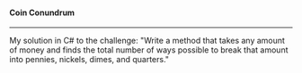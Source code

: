 #### Coin Conundrum
---
My solution in C# to the challenge: "Write a method that takes any amount of money and finds the total number
of ways possible to break that amount into pennies, nickels, dimes, and quarters."
